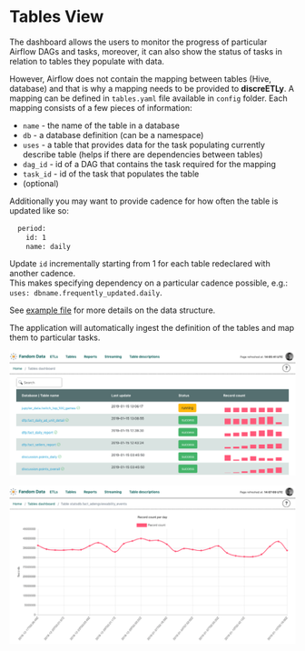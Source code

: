 # Tables View

The dashboard allows the users to monitor the progress of particular Airflow DAGs and
tasks, moreover, it can also show the status of tasks in relation to tables they populate
with data.

However, Airflow does not contain the mapping between tables (Hive, database) and that is
why a mapping needs to be provided to **discreETLy**. A mapping can be defined in
`tables.yaml` file available in `config` folder. Each mapping consists of a few pieces of information:

- `name` - the name of the table in a database
- `db` - a database definition (can be a namespace)
- `uses` - a table that provides data for the task populating currently describe table (helps if there are dependencies between tables)
- `dag_id` - id of a DAG that contains the task required for the mapping
- `task_id` - id of the task that populates the table
- (optional) 

Additionally you may want to provide cadence for how often the table is updated like so:  
```
  period:
    id: 1 
    name: daily
```
Update `id` incrementally starting from 1 for each table redeclared with another cadence.  
This makes specifying dependency on a particular cadence possible, e.g.: `uses: dbname.frequently_updated.daily`.
  
 
See [example file](tables.yaml.template) for more details on the data structure. 

The application will automatically ingest the definition of the tables and map them to particular tasks.

![tables list](tables_list.png)

![table detailed view](table_details.png)